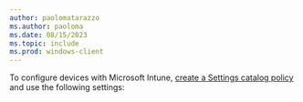```yaml
---
author: paolomatarazzo
ms.author: paoloma
ms.date: 08/15/2023
ms.topic: include
ms.prod: windows-client
---
```


To configure devices with Microsoft Intune, [create a Settings catalog policy](/mem/intune/configuration/settings-catalog) and use the following settings: